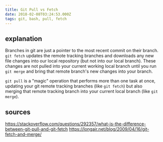 ```yaml
---
title: Git Pull vs Fetch
date: 2018-02-08T03:24:53.000Z
tags: git, bash, pull, fetch
---
```


## explanation
Branches in git are just a pointer to the most recent commit on their branch. `git fetch` updates the remote tracking branches and downloads any new file changes into our local repository (but not into our local branch). These changes are not pulled into your current working local branch until you run `git merge` and bring that remote branch's new changes into your branch. 

`git pull` is a "magic" operation that performs more than one task at once, updating your git remote tracking branches (like `git fetch`) but also merging that remote tracking branch into your current local branch (like `git merge`). 

## sources
https://stackoverflow.com/questions/292357/what-is-the-difference-between-git-pull-and-git-fetch
https://longair.net/blog/2009/04/16/git-fetch-and-merge/
